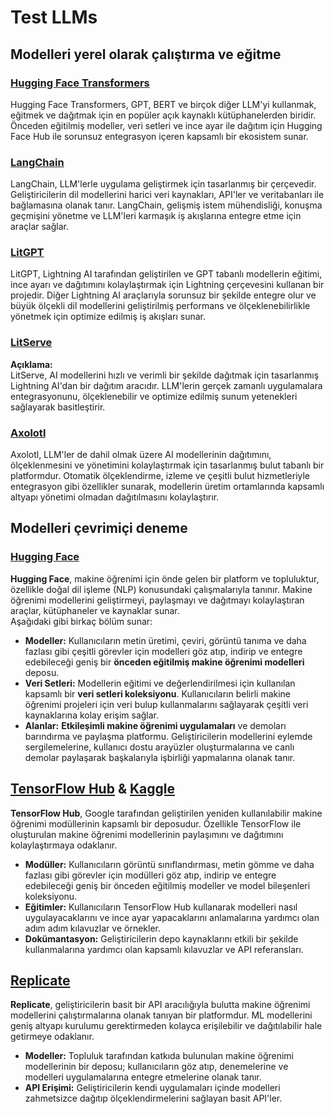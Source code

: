 # Test LLMs

## Modelleri yerel olarak çalıştırma ve eğitme

### [**Hugging Face Transformers**](https://github.com/huggingface/transformers)

Hugging Face Transformers, GPT, BERT ve birçok diğer LLM'yi kullanmak, eğitmek ve dağıtmak için en popüler açık kaynaklı kütüphanelerden biridir. Önceden eğitilmiş modeller, veri setleri ve ince ayar ile dağıtım için Hugging Face Hub ile sorunsuz entegrasyon içeren kapsamlı bir ekosistem sunar.

### [**LangChain**](https://github.com/langchain-ai/langchain)

LangChain, LLM'lerle uygulama geliştirmek için tasarlanmış bir çerçevedir. Geliştiricilerin dil modellerini harici veri kaynakları, API'ler ve veritabanları ile bağlamasına olanak tanır. LangChain, gelişmiş istem mühendisliği, konuşma geçmişini yönetme ve LLM'leri karmaşık iş akışlarına entegre etme için araçlar sağlar.

### [**LitGPT**](https://github.com/Lightning-AI/litgpt)

LitGPT, Lightning AI tarafından geliştirilen ve GPT tabanlı modellerin eğitimi, ince ayarı ve dağıtımını kolaylaştırmak için Lightning çerçevesini kullanan bir projedir. Diğer Lightning AI araçlarıyla sorunsuz bir şekilde entegre olur ve büyük ölçekli dil modellerini geliştirilmiş performans ve ölçeklenebilirlikle yönetmek için optimize edilmiş iş akışları sunar.

### [**LitServe**](https://github.com/Lightning-AI/LitServe)

**Açıklama:**\
LitServe, AI modellerini hızlı ve verimli bir şekilde dağıtmak için tasarlanmış Lightning AI'dan bir dağıtım aracıdır. LLM'lerin gerçek zamanlı uygulamalara entegrasyonunu, ölçeklenebilir ve optimize edilmiş sunum yetenekleri sağlayarak basitleştirir.

### [**Axolotl**](https://github.com/axolotl-ai-cloud/axolotl)

Axolotl, LLM'ler de dahil olmak üzere AI modellerinin dağıtımını, ölçeklenmesini ve yönetimini kolaylaştırmak için tasarlanmış bulut tabanlı bir platformdur. Otomatik ölçeklendirme, izleme ve çeşitli bulut hizmetleriyle entegrasyon gibi özellikler sunarak, modellerin üretim ortamlarında kapsamlı altyapı yönetimi olmadan dağıtılmasını kolaylaştırır.

## Modelleri çevrimiçi deneme

### [**Hugging Face**](https://huggingface.co/)

**Hugging Face**, makine öğrenimi için önde gelen bir platform ve topluluktur, özellikle doğal dil işleme (NLP) konusundaki çalışmalarıyla tanınır. Makine öğrenimi modellerini geliştirmeyi, paylaşmayı ve dağıtmayı kolaylaştıran araçlar, kütüphaneler ve kaynaklar sunar.\
Aşağıdaki gibi birkaç bölüm sunar:

* **Modeller:** Kullanıcıların metin üretimi, çeviri, görüntü tanıma ve daha fazlası gibi çeşitli görevler için modelleri göz atıp, indirip ve entegre edebileceği geniş bir **önceden eğitilmiş makine öğrenimi modelleri** deposu.
* **Veri Setleri:** Modellerin eğitimi ve değerlendirilmesi için kullanılan kapsamlı bir **veri setleri koleksiyonu**. Kullanıcıların belirli makine öğrenimi projeleri için veri bulup kullanmalarını sağlayarak çeşitli veri kaynaklarına kolay erişim sağlar.
* **Alanlar:** **Etkileşimli makine öğrenimi uygulamaları** ve demoları barındırma ve paylaşma platformu. Geliştiricilerin modellerini eylemde sergilemelerine, kullanıcı dostu arayüzler oluşturmalarına ve canlı demolar paylaşarak başkalarıyla işbirliği yapmalarına olanak tanır.

## [**TensorFlow Hub**](https://www.tensorflow.org/hub) **&** [**Kaggle**](https://www.kaggle.com/)

**TensorFlow Hub**, Google tarafından geliştirilen yeniden kullanılabilir makine öğrenimi modüllerinin kapsamlı bir deposudur. Özellikle TensorFlow ile oluşturulan makine öğrenimi modellerinin paylaşımını ve dağıtımını kolaylaştırmaya odaklanır.

* **Modüller:** Kullanıcıların görüntü sınıflandırması, metin gömme ve daha fazlası gibi görevler için modülleri göz atıp, indirip ve entegre edebileceği geniş bir önceden eğitilmiş modeller ve model bileşenleri koleksiyonu.
* **Eğitimler:** Kullanıcıların TensorFlow Hub kullanarak modelleri nasıl uygulayacaklarını ve ince ayar yapacaklarını anlamalarına yardımcı olan adım adım kılavuzlar ve örnekler.
* **Dokümantasyon:** Geliştiricilerin depo kaynaklarını etkili bir şekilde kullanmalarına yardımcı olan kapsamlı kılavuzlar ve API referansları.

## [**Replicate**](https://replicate.com/home)

**Replicate**, geliştiricilerin basit bir API aracılığıyla bulutta makine öğrenimi modellerini çalıştırmalarına olanak tanıyan bir platformdur. ML modellerini geniş altyapı kurulumu gerektirmeden kolayca erişilebilir ve dağıtılabilir hale getirmeye odaklanır.

* **Modeller:** Topluluk tarafından katkıda bulunulan makine öğrenimi modellerinin bir deposu; kullanıcıların göz atıp, denemelerine ve modelleri uygulamalarına entegre etmelerine olanak tanır.
* **API Erişimi:** Geliştiricilerin kendi uygulamaları içinde modelleri zahmetsizce dağıtıp ölçeklendirmelerini sağlayan basit API'ler.
